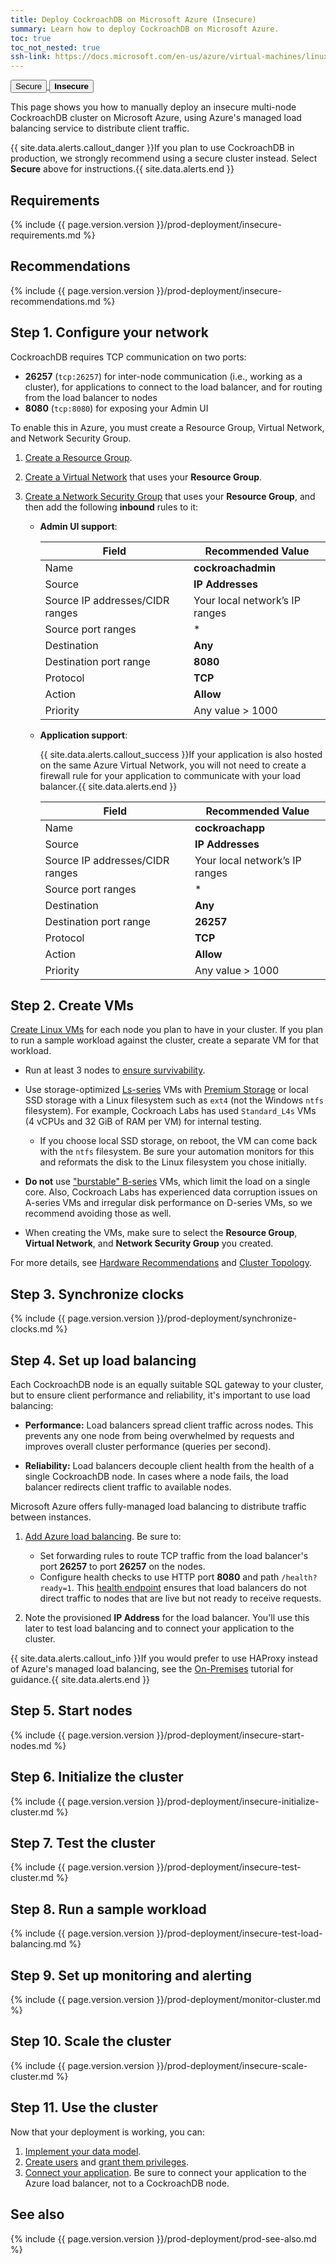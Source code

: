```yaml
---
title: Deploy CockroachDB on Microsoft Azure (Insecure)
summary: Learn how to deploy CockroachDB on Microsoft Azure.
toc: true
toc_not_nested: true
ssh-link: https://docs.microsoft.com/en-us/azure/virtual-machines/linux/mac-create-ssh-keys
---
```


<div class="filters filters-big clearfix">
  <a href="deploy-cockroachdb-on-microsoft-azure.html"><button class="filter-button">Secure</button>
  <button class="filter-button current"><strong>Insecure</strong></button></a>
</div>

This page shows you how to manually deploy an insecure multi-node CockroachDB cluster on Microsoft Azure, using Azure's managed load balancing service to distribute client traffic.

{{ site.data.alerts.callout_danger }}If you plan to use CockroachDB in production, we strongly recommend using a secure cluster instead. Select <strong>Secure</strong> above for instructions.{{ site.data.alerts.end }}


## Requirements

{%  include {{  page.version.version  }}/prod-deployment/insecure-requirements.md %}

## Recommendations

{%  include {{  page.version.version  }}/prod-deployment/insecure-recommendations.md %}

## Step 1. Configure your network

CockroachDB requires TCP communication on two ports:

- **26257** (`tcp:26257`) for inter-node communication (i.e., working as a cluster), for applications to connect to the load balancer, and for routing from the load balancer to nodes
- **8080** (`tcp:8080`) for exposing your Admin UI

To enable this in Azure, you must create a Resource Group, Virtual Network, and Network Security Group.

1. [Create a Resource Group](https://azure.microsoft.com/en-us/updates/create-empty-resource-groups/).

2. [Create a Virtual Network](https://docs.microsoft.com/en-us/azure/virtual-network/virtual-networks-create-vnet-arm-pportal) that uses your **Resource Group**.

3. [Create a Network Security Group](https://docs.microsoft.com/en-us/azure/virtual-network/virtual-networks-create-nsg-arm-pportal) that uses your **Resource Group**, and then add the following **inbound** rules to it:
    - **Admin UI support**:

         Field | Recommended Value 
        -------|-------------------
         Name | **cockroachadmin** 
         Source | **IP Addresses** 
         Source IP addresses/CIDR ranges | Your local network’s IP ranges 
         Source port ranges | * 
         Destination | **Any** 
         Destination port range | **8080** 
         Protocol | **TCP** 
         Action | **Allow** 
         Priority | Any value > 1000 
    - **Application support**:

        {{ site.data.alerts.callout_success }}If your application is also hosted on the same Azure     Virtual Network, you will not need to create a firewall rule for your application to communicate     with your load balancer.{{ site.data.alerts.end }}

         Field | Recommended Value 
        -------|-------------------
         Name | **cockroachapp** 
         Source | **IP Addresses**
         Source IP addresses/CIDR ranges | Your local network’s IP ranges 
         Source port ranges | * 
         Destination | **Any** 
         Destination port range | **26257** 
         Protocol | **TCP** 
         Action | **Allow** 
         Priority | Any value > 1000 


## Step 2. Create VMs

[Create Linux VMs](https://docs.microsoft.com/en-us/azure/virtual-machine-scale-sets/quick-create-portal) for each node you plan to have in your cluster. If you plan to run a sample workload against the cluster, create a separate VM for that workload.

- Run at least 3 nodes to [ensure survivability](recommended-production-settings.html#cluster-topology).

- Use storage-optimized [Ls-series](https://docs.microsoft.com/en-us/azure/virtual-machines/linux/sizes-storage) VMs with [Premium Storage](https://docs.microsoft.com/en-us/azure/virtual-machines/windows/premium-storage) or local SSD storage with a Linux filesystem such as `ext4` (not the Windows `ntfs` filesystem). For example, Cockroach Labs has used `Standard_L4s` VMs (4 vCPUs and 32 GiB of RAM per VM) for internal testing.

    - If you choose local SSD storage, on reboot, the VM can come back with the `ntfs` filesystem. Be sure your automation monitors for this and reformats the disk to the Linux filesystem you chose initially.

- **Do not** use ["burstable" B-series](https://docs.microsoft.com/en-us/azure/virtual-machines/linux/b-series-burstable) VMs, which limit the load on a single core. Also, Cockroach Labs has experienced data corruption issues on A-series VMs and irregular disk performance on D-series VMs, so we recommend avoiding those as well.

- When creating the VMs, make sure to select the **Resource Group**, **Virtual Network**, and **Network Security Group** you created.

For more details, see [Hardware Recommendations](recommended-production-settings.html#hardware) and [Cluster Topology](recommended-production-settings.html#cluster-topology).

## Step 3. Synchronize clocks

{%  include {{  page.version.version  }}/prod-deployment/synchronize-clocks.md %}

## Step 4. Set up load balancing

Each CockroachDB node is an equally suitable SQL gateway to your cluster, but to ensure client performance and reliability, it's important to use load balancing:

- **Performance:** Load balancers spread client traffic across nodes. This prevents any one node from being overwhelmed by requests and improves overall cluster performance (queries per second).

- **Reliability:** Load balancers decouple client health from the health of a single CockroachDB node. In cases where a node fails, the load balancer redirects client traffic to available nodes.

Microsoft Azure offers fully-managed load balancing to distribute traffic between instances.

1. [Add Azure load balancing](https://docs.microsoft.com/en-us/azure/load-balancer/load-balancer-overview). Be sure to:
	- Set forwarding rules to route TCP traffic from the load balancer's port **26257** to port **26257** on the nodes.
	- Configure health checks to use HTTP port **8080** and path `/health?ready=1`. This [health endpoint](monitoring-and-alerting.html#health-ready-1) ensures that load balancers do not direct traffic to nodes that are live but not ready to receive requests.

2. Note the provisioned **IP Address** for the load balancer. You'll use this later to test load balancing and to connect your application to the cluster.

{{ site.data.alerts.callout_info }}If you would prefer to use HAProxy instead of Azure's managed load balancing, see the <a href="deploy-cockroachdb-on-premises-insecure.html">On-Premises</a> tutorial for guidance.{{ site.data.alerts.end }}

## Step 5. Start nodes

{%  include {{  page.version.version  }}/prod-deployment/insecure-start-nodes.md %}

## Step 6. Initialize the cluster

{%  include {{  page.version.version  }}/prod-deployment/insecure-initialize-cluster.md %}

## Step 7. Test the cluster

{%  include {{  page.version.version  }}/prod-deployment/insecure-test-cluster.md %}

## Step 8. Run a sample workload

{%  include {{  page.version.version  }}/prod-deployment/insecure-test-load-balancing.md %}

## Step 9. Set up monitoring and alerting

{%  include {{  page.version.version  }}/prod-deployment/monitor-cluster.md %}

## Step 10. Scale the cluster

{%  include {{  page.version.version  }}/prod-deployment/insecure-scale-cluster.md %}

## Step 11. Use the cluster

Now that your deployment is working, you can:

1. [Implement your data model](sql-statements.html).
2. [Create users](create-and-manage-users.html) and [grant them privileges](grant.html).
3. [Connect your application](install-client-drivers.html). Be sure to connect your application to the Azure load balancer, not to a CockroachDB node.

## See also

{%  include {{  page.version.version  }}/prod-deployment/prod-see-also.md %}
